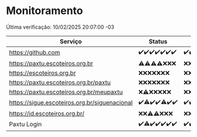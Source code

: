 # Monitoramento

Última verificação: 10/02/2025 20:07:00 -03

|Serviço|Status|Últimas 24h|
|---|---|---|
|https://github.com|<span title="2025-02-03: OK=23">✔️</span><span title="2025-02-04: OK=23">✔️</span><span title="2025-02-05: OK=23">✔️</span><span title="2025-02-06: OK=23">✔️</span><span title="2025-02-07: OK=23">✔️</span><span title="2025-02-08: OK=23">✔️</span><span title="2025-02-09: OK=22">✔️</span>|<span title="09/02/2025 20:07:00 -03 : 200">✔️</span><span title="09/02/2025 21:41:00 -03 : 200">✔️</span><span title="09/02/2025 23:10:00 -03 : 200">✔️</span><span title="10/02/2025 00:14:00 -03 : 200">✔️</span><span title="10/02/2025 01:10:00 -03 : 200">✔️</span><span title="10/02/2025 02:10:00 -03 : 200">✔️</span><span title="10/02/2025 03:12:00 -03 : 200">✔️</span><span title="10/02/2025 04:09:00 -03 : 200">✔️</span><span title="10/02/2025 05:11:00 -03 : 200">✔️</span><span title="10/02/2025 06:09:00 -03 : 200">✔️</span><span title="10/02/2025 07:09:00 -03 : 200">✔️</span><span title="10/02/2025 08:07:00 -03 : 200">✔️</span><span title="10/02/2025 09:15:00 -03 : 200">✔️</span><span title="10/02/2025 10:16:00 -03 : 200">✔️</span><span title="10/02/2025 11:08:00 -03 : 200">✔️</span><span title="10/02/2025 12:08:00 -03 : 200">✔️</span><span title="10/02/2025 13:10:00 -03 : 200">✔️</span><span title="10/02/2025 14:07:00 -03 : 200">✔️</span><span title="10/02/2025 15:11:00 -03 : 200">✔️</span><span title="10/02/2025 16:06:00 -03 : 200">✔️</span><span title="10/02/2025 17:08:00 -03 : 200">✔️</span><span title="10/02/2025 18:07:00 -03 : 200">✔️</span><span title="10/02/2025 19:07:00 -03 : 200">✔️</span><span title="10/02/2025 20:07:00 -03 : 200">✔️</span>|
|https://paxtu.escoteiros.org.br|<span title="2025-02-03: OK=4, Falhas=19">⚠️</span><span title="2025-02-04: OK=3, Falhas=20">⚠️</span><span title="2025-02-05: OK=1, Falhas=22">⚠️</span><span title="2025-02-06: OK=2, Falhas=21">⚠️</span><span title="2025-02-07: Falhas=23">❌</span><span title="2025-02-08: Falhas=23">❌</span><span title="2025-02-09: Falhas=22">❌</span>|<span title="09/02/2025 20:07:00 -03 : 403">❌</span><span title="09/02/2025 21:41:00 -03 : 403">❌</span><span title="09/02/2025 23:10:00 -03 : 403">❌</span><span title="10/02/2025 00:14:00 -03 : 403">❌</span><span title="10/02/2025 01:10:00 -03 : 403">❌</span><span title="10/02/2025 02:10:00 -03 : 403">❌</span><span title="10/02/2025 03:12:00 -03 : 403">❌</span><span title="10/02/2025 04:09:00 -03 : 403">❌</span><span title="10/02/2025 05:11:00 -03 : 403">❌</span><span title="10/02/2025 06:09:00 -03 : 403">❌</span><span title="10/02/2025 07:09:00 -03 : 403">❌</span><span title="10/02/2025 08:07:00 -03 : 403">❌</span><span title="10/02/2025 09:15:00 -03 : 403">❌</span><span title="10/02/2025 10:16:00 -03 : 403">❌</span><span title="10/02/2025 11:08:00 -03 : 403">❌</span><span title="10/02/2025 12:08:00 -03 : 403">❌</span><span title="10/02/2025 13:10:00 -03 : 403">❌</span><span title="10/02/2025 14:07:00 -03 : 403">❌</span><span title="10/02/2025 15:11:00 -03 : 403">❌</span><span title="10/02/2025 16:06:00 -03 : 403">❌</span><span title="10/02/2025 17:08:00 -03 : 403">❌</span><span title="10/02/2025 18:07:00 -03 : 403">❌</span><span title="10/02/2025 19:07:00 -03 : 403">❌</span><span title="10/02/2025 20:07:00 -03 : 403">❌</span>|
|https://escoteiros.org.br|<span title="2025-02-03: Falhas=23">❌</span><span title="2025-02-04: Falhas=23">❌</span><span title="2025-02-05: Falhas=23">❌</span><span title="2025-02-06: Falhas=23">❌</span><span title="2025-02-07: Falhas=23">❌</span><span title="2025-02-08: Falhas=23">❌</span><span title="2025-02-09: Falhas=22">❌</span>|<span title="09/02/2025 20:07:00 -03 : 403">❌</span><span title="09/02/2025 21:41:00 -03 : 403">❌</span><span title="09/02/2025 23:10:00 -03 : 403">❌</span><span title="10/02/2025 00:14:00 -03 : 403">❌</span><span title="10/02/2025 01:10:00 -03 : 403">❌</span><span title="10/02/2025 02:10:00 -03 : 403">❌</span><span title="10/02/2025 03:12:00 -03 : 403">❌</span><span title="10/02/2025 04:09:00 -03 : 403">❌</span><span title="10/02/2025 05:11:00 -03 : 403">❌</span><span title="10/02/2025 06:09:00 -03 : 403">❌</span><span title="10/02/2025 07:09:00 -03 : 403">❌</span><span title="10/02/2025 08:07:00 -03 : 403">❌</span><span title="10/02/2025 09:15:00 -03 : 403">❌</span><span title="10/02/2025 10:16:00 -03 : 403">❌</span><span title="10/02/2025 11:08:00 -03 : 403">❌</span><span title="10/02/2025 12:08:00 -03 : 403">❌</span><span title="10/02/2025 13:10:00 -03 : 403">❌</span><span title="10/02/2025 14:07:00 -03 : 403">❌</span><span title="10/02/2025 15:11:00 -03 : 403">❌</span><span title="10/02/2025 16:06:00 -03 : 403">❌</span><span title="10/02/2025 17:08:00 -03 : 403">❌</span><span title="10/02/2025 18:07:00 -03 : 403">❌</span><span title="10/02/2025 19:07:00 -03 : 403">❌</span><span title="10/02/2025 20:07:00 -03 : 403">❌</span>|
|https://paxtu.escoteiros.org.br/paxtu|<span title="2025-02-03: Falhas=23">❌</span><span title="2025-02-04: Falhas=23">❌</span><span title="2025-02-05: Falhas=23">❌</span><span title="2025-02-06: Falhas=23">❌</span><span title="2025-02-07: Falhas=23">❌</span><span title="2025-02-08: Falhas=23">❌</span><span title="2025-02-09: Falhas=22">❌</span>|<span title="09/02/2025 20:07:00 -03 : 403">❌</span><span title="09/02/2025 21:41:00 -03 : 403">❌</span><span title="09/02/2025 23:10:00 -03 : 403">❌</span><span title="10/02/2025 00:14:00 -03 : 403">❌</span><span title="10/02/2025 01:10:00 -03 : 403">❌</span><span title="10/02/2025 02:10:00 -03 : 403">❌</span><span title="10/02/2025 03:12:00 -03 : 403">❌</span><span title="10/02/2025 04:09:00 -03 : 403">❌</span><span title="10/02/2025 05:11:00 -03 : 403">❌</span><span title="10/02/2025 06:09:00 -03 : 403">❌</span><span title="10/02/2025 07:09:00 -03 : 403">❌</span><span title="10/02/2025 08:07:00 -03 : 403">❌</span><span title="10/02/2025 09:15:00 -03 : 403">❌</span><span title="10/02/2025 10:16:00 -03 : 403">❌</span><span title="10/02/2025 11:08:00 -03 : 403">❌</span><span title="10/02/2025 12:08:00 -03 : 403">❌</span><span title="10/02/2025 13:10:00 -03 : 403">❌</span><span title="10/02/2025 14:07:00 -03 : 403">❌</span><span title="10/02/2025 15:11:00 -03 : 403">❌</span><span title="10/02/2025 16:06:00 -03 : 403">❌</span><span title="10/02/2025 17:08:00 -03 : 403">❌</span><span title="10/02/2025 18:07:00 -03 : 403">❌</span><span title="10/02/2025 19:07:00 -03 : 403">❌</span><span title="10/02/2025 20:07:00 -03 : 403">❌</span>|
|https://paxtu.escoteiros.org.br/meupaxtu|<span title="2025-02-03: Falhas=23">❌</span><span title="2025-02-04: OK=1, Falhas=22">⚠️</span><span title="2025-02-05: Falhas=23">❌</span><span title="2025-02-06: Falhas=23">❌</span><span title="2025-02-07: Falhas=23">❌</span><span title="2025-02-08: Falhas=23">❌</span><span title="2025-02-09: Falhas=22">❌</span>|<span title="09/02/2025 20:07:00 -03 : 403">❌</span><span title="09/02/2025 21:41:00 -03 : 403">❌</span><span title="09/02/2025 23:10:00 -03 : 403">❌</span><span title="10/02/2025 00:14:00 -03 : 403">❌</span><span title="10/02/2025 01:10:00 -03 : 403">❌</span><span title="10/02/2025 02:10:00 -03 : 403">❌</span><span title="10/02/2025 03:12:00 -03 : 403">❌</span><span title="10/02/2025 04:09:00 -03 : 403">❌</span><span title="10/02/2025 05:11:00 -03 : 403">❌</span><span title="10/02/2025 06:09:00 -03 : 403">❌</span><span title="10/02/2025 07:09:00 -03 : 403">❌</span><span title="10/02/2025 08:07:00 -03 : 403">❌</span><span title="10/02/2025 09:15:00 -03 : 403">❌</span><span title="10/02/2025 10:16:00 -03 : 403">❌</span><span title="10/02/2025 11:08:00 -03 : 403">❌</span><span title="10/02/2025 12:08:00 -03 : 403">❌</span><span title="10/02/2025 13:10:00 -03 : 403">❌</span><span title="10/02/2025 14:07:00 -03 : 403">❌</span><span title="10/02/2025 15:11:00 -03 : 403">❌</span><span title="10/02/2025 16:06:00 -03 : 403">❌</span><span title="10/02/2025 17:08:00 -03 : 403">❌</span><span title="10/02/2025 18:07:00 -03 : 403">❌</span><span title="10/02/2025 19:07:00 -03 : 403">❌</span><span title="10/02/2025 20:07:00 -03 : 403">❌</span>|
|https://sigue.escoteiros.org.br/siguenacional|<span title="2025-02-03: OK=23">✔️</span><span title="2025-02-04: OK=21, Falhas=2">⚠️</span><span title="2025-02-05: OK=23">✔️</span><span title="2025-02-06: OK=23">✔️</span><span title="2025-02-07: OK=22, Falhas=1">⚠️</span><span title="2025-02-08: OK=23">✔️</span><span title="2025-02-09: OK=22">✔️</span>|<span title="09/02/2025 20:07:00 -03 : 200">✔️</span><span title="09/02/2025 21:41:00 -03 : 200">✔️</span><span title="09/02/2025 23:10:00 -03 : 200">✔️</span><span title="10/02/2025 00:14:00 -03 : 200">✔️</span><span title="10/02/2025 01:10:00 -03 : 200">✔️</span><span title="10/02/2025 02:10:00 -03 : 200">✔️</span><span title="10/02/2025 03:12:00 -03 : 200">✔️</span><span title="10/02/2025 04:09:00 -03 : 200">✔️</span><span title="10/02/2025 05:11:00 -03 : 200">✔️</span><span title="10/02/2025 06:09:00 -03 : 200">✔️</span><span title="10/02/2025 07:09:00 -03 : 200">✔️</span><span title="10/02/2025 08:07:00 -03 : 200">✔️</span><span title="10/02/2025 09:15:00 -03 : 200">✔️</span><span title="10/02/2025 10:16:00 -03 : 200">✔️</span><span title="10/02/2025 11:08:00 -03 : 200">✔️</span><span title="10/02/2025 12:08:00 -03 : 200">✔️</span><span title="10/02/2025 13:10:00 -03 : 200">✔️</span><span title="10/02/2025 14:07:00 -03 : 200">✔️</span><span title="10/02/2025 15:11:00 -03 : 200">✔️</span><span title="10/02/2025 16:06:00 -03 : 200">✔️</span><span title="10/02/2025 17:08:00 -03 : 200">✔️</span><span title="10/02/2025 18:07:00 -03 : 200">✔️</span><span title="10/02/2025 19:07:00 -03 : 200">✔️</span><span title="10/02/2025 20:07:00 -03 : 200">✔️</span>|
|https://id.escoteiros.org.br/|<span title="2025-02-03: Falhas=23">❌</span><span title="2025-02-04: Falhas=23">❌</span><span title="2025-02-05: OK=3, Falhas=20">⚠️</span><span title="2025-02-06: OK=4, Falhas=19">⚠️</span><span title="2025-02-07: Falhas=23">❌</span><span title="2025-02-08: Falhas=23">❌</span><span title="2025-02-09: Falhas=22">❌</span>|<span title="09/02/2025 20:07:00 -03 : 403">❌</span><span title="09/02/2025 21:41:00 -03 : 403">❌</span><span title="09/02/2025 23:10:00 -03 : 403">❌</span><span title="10/02/2025 00:14:00 -03 : 403">❌</span><span title="10/02/2025 01:10:00 -03 : 403">❌</span><span title="10/02/2025 02:10:00 -03 : 403">❌</span><span title="10/02/2025 03:12:00 -03 : 403">❌</span><span title="10/02/2025 04:09:00 -03 : 403">❌</span><span title="10/02/2025 05:11:00 -03 : 403">❌</span><span title="10/02/2025 06:09:00 -03 : 403">❌</span><span title="10/02/2025 07:09:00 -03 : 403">❌</span><span title="10/02/2025 08:07:00 -03 : 403">❌</span><span title="10/02/2025 09:15:00 -03 : 403">❌</span><span title="10/02/2025 10:16:00 -03 : 403">❌</span><span title="10/02/2025 11:08:00 -03 : 403">❌</span><span title="10/02/2025 12:08:00 -03 : 403">❌</span><span title="10/02/2025 13:10:00 -03 : 403">❌</span><span title="10/02/2025 14:07:00 -03 : 403">❌</span><span title="10/02/2025 15:11:00 -03 : 403">❌</span><span title="10/02/2025 16:06:00 -03 : 403">❌</span><span title="10/02/2025 17:08:00 -03 : 403">❌</span><span title="10/02/2025 18:08:00 -03 : 403">❌</span><span title="10/02/2025 19:07:00 -03 : 403">❌</span><span title="10/02/2025 20:07:00 -03 : 403">❌</span>|
|Paxtu Login|<span title="2025-02-03: OK=23">✔️</span><span title="2025-02-04: OK=21, Falhas=2">⚠️</span><span title="2025-02-05: OK=23">✔️</span><span title="2025-02-06: OK=23">✔️</span><span title="2025-02-07: OK=23">✔️</span><span title="2025-02-08: OK=23">✔️</span><span title="2025-02-09: OK=22">✔️</span>|<span title="09/02/2025 20:07:00 -03 : 200">✔️</span><span title="09/02/2025 21:41:00 -03 : 200">✔️</span><span title="09/02/2025 23:10:00 -03 : 200">✔️</span><span title="10/02/2025 00:14:00 -03 : 200">✔️</span><span title="10/02/2025 01:10:00 -03 : 200">✔️</span><span title="10/02/2025 02:10:00 -03 : 200">✔️</span><span title="10/02/2025 03:12:00 -03 : 200">✔️</span><span title="10/02/2025 04:09:00 -03 : 200">✔️</span><span title="10/02/2025 05:11:00 -03 : 200">✔️</span><span title="10/02/2025 06:09:00 -03 : 200">✔️</span><span title="10/02/2025 07:09:00 -03 : 200">✔️</span><span title="10/02/2025 08:07:00 -03 : 200">✔️</span><span title="10/02/2025 09:15:00 -03 : 200">✔️</span><span title="10/02/2025 10:16:00 -03 : 200">✔️</span><span title="10/02/2025 11:08:00 -03 : 200">✔️</span><span title="10/02/2025 12:08:00 -03 : 200">✔️</span><span title="10/02/2025 13:10:00 -03 : 200">✔️</span><span title="10/02/2025 14:07:00 -03 : 200">✔️</span><span title="10/02/2025 15:11:00 -03 : 200">✔️</span><span title="10/02/2025 16:06:00 -03 : 200">✔️</span><span title="10/02/2025 17:08:00 -03 : 200">✔️</span><span title="10/02/2025 18:08:00 -03 : 200">✔️</span><span title="10/02/2025 19:07:00 -03 : 200">✔️</span><span title="10/02/2025 20:07:00 -03 : 200">✔️</span>|
